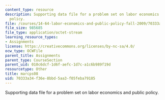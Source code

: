 ```yaml
---
content_type: resource
description: Supporting data file for a problem set on labor economics and public
  policy.
file: /courses/14-64-labor-economics-and-public-policy-fall-2009/70333a34f36e8bbd5aa3f05feba79185_marcps08.dta
file_size: 985685
file_type: application/octet-stream
learning_resource_types:
- Assignments
license: https://creativecommons.org/licenses/by-nc-sa/4.0/
ocw_type: OCWFile
parent_title: Assignments
parent_type: CourseSection
parent_uid: 010c6dcf-1d6f-aefc-1d7c-a1c6b989f19d
resourcetype: Other
title: marcps08
uid: 70333a34-f36e-8bbd-5aa3-f05feba79185
---
```

Supporting data file for a problem set on labor economics and public policy.
